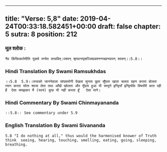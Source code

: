
---
title: "Verse: 5,8"
date: 2019-04-24T00:33:18.582451+00:00
draft: false
chapter: 5
sutra: 8
position: 212
---
### मूल श्लोक :
```
नैव किंचित्करोमीति युक्तो मन्येत तत्त्ववित्।पश्यन् श्रृणवन्स्पृशञ्जिघ्रन्नश्नन्गच्छन्स्वपन् श्वसन्।।5.8।।

```

### Hindi Translation By Swami Ramsukhdas
```
।।5.8  5.9।।तत्त्वको जाननेवाला सांख्ययोगी देखता सुनता छूता सूँघता खाता चलता ग्रहण करता बोलता त्याग करता सोता श्वास लेता तथा आँखें खोलता और मूँदता हुआ भी सम्पूर्ण इन्द्रियाँ इन्द्रियोंके विषयोंमें बरत रही हैं  ऐसा समझकर मैं (स्वयं) कुछ भी नहीं करता हूँ   ऐसा माने।

```

### Hindi Commentary By Swami Chinmayananda
```
।।5.8।। See commentary under 5.9

```

### English Translation By Swami  Sivananda
```
5.8 "I do nothing at all," thus would the harmonised knower of Truth think  seeing, hearing, touching, smelling, eating, going, sleeping, breathing.

```

